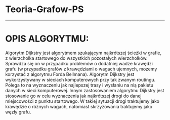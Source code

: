 # Teoria-Grafow-PS
---
# OPIS ALGORYTMU:
Algorytm Dijkstry jest algorytmem szukającym najkrótszej ścieżki w grafie, z wierzchołka startowego do wszystkich pozostałych wierzchołków. Sprawdza się on w przypadku problemów o dodatniej wadze krawędzi grafu (w przypadku grafów z krawędziami o wagach ujemnych, możemy korzystać z algorytmu Forda Bellmana). Algorytm Dijkstry jest wykorzystywany w sieciach komputerowych przy tak zwanym routingu. Polega to na wyznaczeniu jak najlepszej trasy i wysłaniu na nią pakietu danych w sieci komputerowej. Innym zastosowaniem algorytmu Dijkstry jest stosowanie go w celu wyznaczenia jak najkrótszej drogi do danej miejscowości z punktu startowego. W takiej sytuacji drogi traktujemy jako krawędzie o różnych wagach, natomiast skrzyżowania traktujemy jako węzły grafu. 
